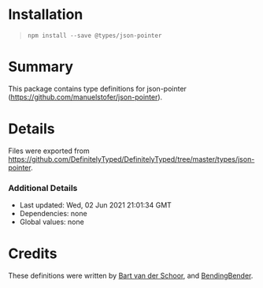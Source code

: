 # Installation
> `npm install --save @types/json-pointer`

# Summary
This package contains type definitions for json-pointer (https://github.com/manuelstofer/json-pointer).

# Details
Files were exported from https://github.com/DefinitelyTyped/DefinitelyTyped/tree/master/types/json-pointer.

### Additional Details
 * Last updated: Wed, 02 Jun 2021 21:01:34 GMT
 * Dependencies: none
 * Global values: none

# Credits
These definitions were written by [Bart van der Schoor](https://github.com/Bartvds), and [BendingBender](https://github.com/BendingBender).
